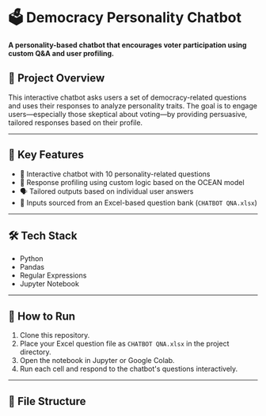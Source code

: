 # 🗳️ Democracy Personality Chatbot

**A personality-based chatbot that encourages voter participation using custom Q&A and user profiling.**

## 📌 Project Overview

This interactive chatbot asks users a set of democracy-related questions and uses their responses to analyze personality traits. The goal is to engage users—especially those skeptical about voting—by providing persuasive, tailored responses based on their profile.

---

## 🚀 Key Features

- 🤖 Interactive chatbot with 10 personality-related questions
- 🧠 Response profiling using custom logic based on the OCEAN model
- 🗣️ Tailored outputs based on individual user answers
- 📄 Inputs sourced from an Excel-based question bank (`CHATBOT QNA.xlsx`)

---

## 🛠️ Tech Stack

- Python
- Pandas
- Regular Expressions
- Jupyter Notebook

---

## 📂 How to Run

1. Clone this repository.
2. Place your Excel question file as `CHATBOT QNA.xlsx` in the project directory.
3. Open the notebook in Jupyter or Google Colab.
4. Run each cell and respond to the chatbot's questions interactively.

---

## 📁 File Structure
